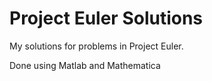 # Project Euler Solutions

My solutions for problems in Project Euler.

Done using Matlab and Mathematica
